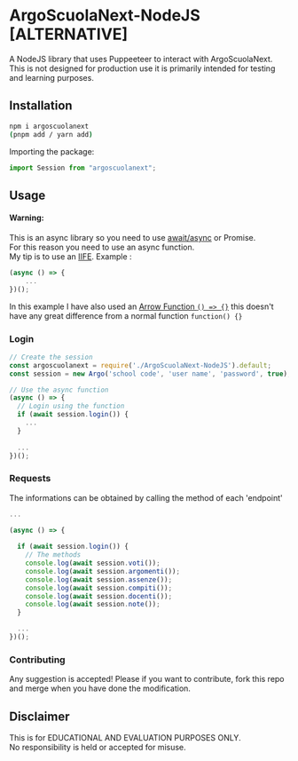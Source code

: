 # ArgoScuolaNext-NodeJS [ALTERNATIVE]

A NodeJS library that uses Puppeeteer to interact with ArgoScuolaNext.
This is not designed for production use it is primarily intended for testing and learning purposes.

## Installation
```bash
npm i argoscuolanext
(pnpm add / yarn add) 
```
Importing the package:
```js
import Session from "argoscuolanext";
```

## Usage

#### Warning:

This is an async library so you need to use [await/async](https://discordjs.guide/additional-info/async-await.html) or Promise.  
For this reason you need to use an async function.  
My tip is to use an [IIFE](https://developer.mozilla.org/en-US/docs/Glossary/IIFE). Example :

```js
(async () => {
	...
})();
```

In this example I have also used an [Arrow Function `() => {}`](https://developer.mozilla.org/en-US/docs/Web/JavaScript/Reference/Functions/Arrow_functions) this doesn't have any great difference from a normal function `function() {}`

### Login

```js
// Create the session
const argoscuolanext = require('./ArgoScuolaNext-NodeJS').default;
const session = new Argo('school code', 'user name', 'password', true); // Creates a new Session instance with debug true

// Use the async function
(async () => {
  // Login using the function
  if (await session.login()) {
    ...
  }
  
  ...
})();
```

### Requests

The informations can be obtained by calling the method of each 'endpoint'

```js
...

(async () => {
  
  if (await session.login()) {
    // The methods
    console.log(await session.voti());
    console.log(await session.argomenti());
    console.log(await session.assenze());
    console.log(await session.compiti());
    console.log(await session.docenti());
    console.log(await session.note());
  }

  ...
})();
```

### Contributing

Any suggestion is accepted! Please if you want to contribute, fork this repo and merge when you have done the modification.

## Disclaimer
This is for EDUCATIONAL AND EVALUATION PURPOSES ONLY.  
No responsibility is held or accepted for misuse.
